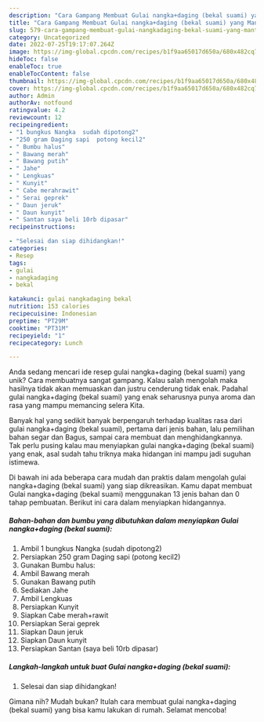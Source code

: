 ```yaml
---
description: "Cara Gampang Membuat Gulai nangka+daging (bekal suami) yang Mantap"
title: "Cara Gampang Membuat Gulai nangka+daging (bekal suami) yang Mantap"
slug: 579-cara-gampang-membuat-gulai-nangkadaging-bekal-suami-yang-mantap
category: Uncategorized
date: 2022-07-25T19:17:07.264Z
image: https://img-global.cpcdn.com/recipes/b1f9aa65017d650a/680x482cq70/gulai-nangkadaging-bekal-suami-foto-resep-utama.jpg
hideToc: false
enableToc: true
enableTocContent: false
thumbnail: https://img-global.cpcdn.com/recipes/b1f9aa65017d650a/680x482cq70/gulai-nangkadaging-bekal-suami-foto-resep-utama.jpg
cover: https://img-global.cpcdn.com/recipes/b1f9aa65017d650a/680x482cq70/gulai-nangkadaging-bekal-suami-foto-resep-utama.jpg
author: Admin
authorAv: notfound
ratingvalue: 4.2
reviewcount: 12
recipeingredient:
- "1 bungkus Nangka  sudah dipotong2"
- "250 gram Daging sapi  potong kecil2"
- " Bumbu halus"
- " Bawang merah"
- " Bawang putih"
- " Jahe"
- " Lengkuas"
- " Kunyit"
- " Cabe merahrawit"
- " Serai geprek"
- " Daun jeruk"
- " Daun kunyit"
- " Santan saya beli 10rb dipasar"
recipeinstructions:

- "Selesai dan siap dihidangkan!"
categories:
- Resep
tags:
- gulai
- nangkadaging
- bekal

katakunci: gulai nangkadaging bekal 
nutrition: 153 calories
recipecuisine: Indonesian
preptime: "PT29M"
cooktime: "PT31M"
recipeyield: "1"
recipecategory: Lunch

---
```





Anda sedang mencari ide resep gulai nangka+daging (bekal suami) yang unik? Cara membuatnya sangat gampang. Kalau salah mengolah maka hasilnya tidak akan memuaskan dan justru cenderung tidak enak. Padahal gulai nangka+daging (bekal suami) yang enak seharusnya punya aroma dan rasa yang mampu memancing selera Kita.





Banyak hal yang sedikit banyak berpengaruh terhadap kualitas rasa dari gulai nangka+daging (bekal suami), pertama dari jenis bahan, lalu pemilihan bahan segar dan Bagus, sampai cara membuat dan menghidangkannya. Tak perlu pusing kalau mau menyiapkan gulai nangka+daging (bekal suami) yang enak,      asal sudah tahu triknya maka hidangan ini mampu jadi suguhan istimewa.





















Di bawah ini ada beberapa cara mudah dan praktis dalam mengolah gulai nangka+daging (bekal suami) yang siap dikreasikan. Kamu dapat membuat Gulai nangka+daging (bekal suami) menggunakan 13 jenis bahan dan 0 tahap pembuatan. Berikut ini cara dalam menyiapkan hidangannya.

<!--inarticleads1-->

##### Bahan-bahan dan bumbu yang dibutuhkan dalam menyiapkan Gulai nangka+daging (bekal suami):

1. Ambil 1 bungkus Nangka  (sudah dipotong2)
1. Persiapkan 250 gram Daging sapi  (potong kecil2)
1. Gunakan  Bumbu halus:
1. Ambil  Bawang merah
1. Gunakan  Bawang putih
1. Sediakan  Jahe
1. Ambil  Lengkuas
1. Persiapkan  Kunyit
1. Siapkan  Cabe merah+rawit
1. Persiapkan  Serai geprek
1. Siapkan  Daun jeruk
1. Siapkan  Daun kunyit
1. Persiapkan  Santan (saya beli 10rb dipasar)




<!--inarticleads2-->

##### Langkah-langkah untuk buat Gulai nangka+daging (bekal suami):


1. Selesai dan siap dihidangkan!



Gimana nih? Mudah bukan? Itulah cara membuat gulai nangka+daging (bekal suami) yang bisa kamu lakukan di rumah. Selamat mencoba!
